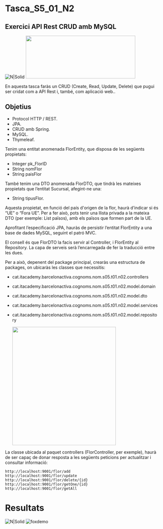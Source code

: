 # Tasca_S5_01_N2 
## Exercici API Rest CRUD amb MySQL

![N|Solid](https://logistreak.com/images/icon/mysql.png)
 <img src="https://www.yihaomen.com/static/upload/mkyong/201908/spring-thymeleaf.png" height="140" width="360" >

En aquesta tasca faràs un CRUD (Create, Read, Update, Delete) que pugui ser cridat com a API Rest i, també, com aplicació web..



## Objetius
- Protocol HTTP / REST.
- JPA.
- CRUD amb Spring.
- MySQL.
- Thymeleaf.


Tenim una entitat anomenada FlorEntity, que disposa de les següents propietats:

- Integer pk_FlorID
- String nomFlor
- String paisFlor

També tenim una DTO anomenada FlorDTO, que tindrà les mateixes propietats que l’entitat Sucursal, afegint-ne una:

-  String tipusFlor.

Aquesta propietat, en funció del país d'origen de la flor, haurà d’indicar si és “UE” o “Fora UE”. Per a fer això, pots tenir una llista privada a la mateixa DTO (per exemple: List<String> països), amb els països que formen part de la UE.

Aprofitant l’especificació JPA, hauràs de persistir l’entitat FlorEntity a una base de dades MySQL, seguint el patró MVC.

El consell és que FlorDTO la facis servir al Controller, i FlorEntity al Repository. La capa de serveis serà l’encarregada de fer la traducció entre les dues.

Per a això, depenent del package principal, crearàs una estructura de packages, on ubicaràs les classes que necessitis:

-   cat.itacademy.barcelonactiva.cognoms.nom.s05.t01.n02.controllers
-   cat.itacademy.barcelonactiva.cognoms.nom.s05.t01.n02.model.domain
-   cat.itacademy.barcelonactiva.cognoms.nom.s05.t01.n02.model.dto
-   cat.itacademy.barcelonactiva.cognoms.nom.s05.t01.n02.model.services
-   cat.itacademy.barcelonactiva.cognoms.nom.s05.t01.n02.model.repository
 
    <img src="https://github.com/gonzashan/Tasca_S5_T01_N2/blob/main/screen-shots/tree.png" height="387" width="340" >

 
La classe ubicada al paquet controllers (FlorController, per exemple), haurà de ser capaç de donar resposta a les següents peticions per actualitzar i consultar informació:

    http://localhost:9001/flor/add
    http://localhost:9001/flor/update
    http://localhost:9001/flor/delete/{id}
    http://localhost:9001/flor/getOne/{id}
    http://localhost:9001/flor/getAll

# Resultats
![N|Solid](https://logistreak.com/images/icon/mysql.png) 
![foxdemo](https://github.com/foxdemo/foxdemo.github.io/blob/master/assets/images/avatar.png)
